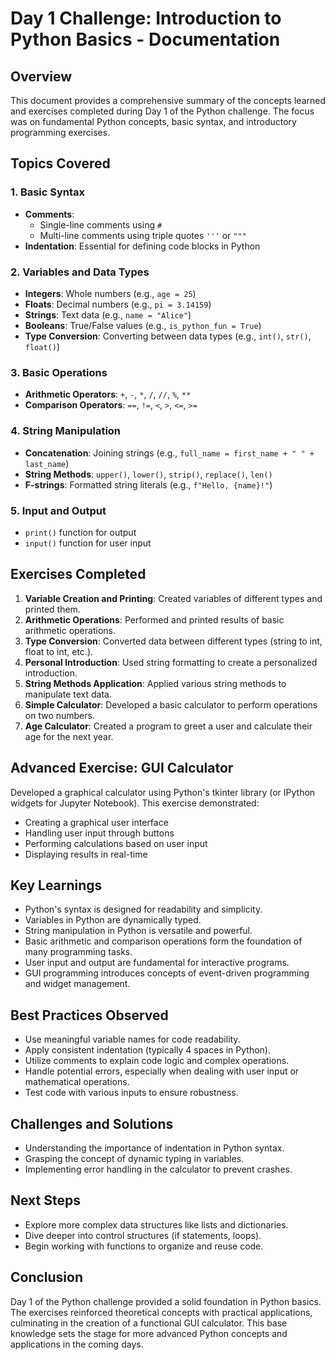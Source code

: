 # Day 1 Challenge: Introduction to Python Basics - Documentation

## Overview
This document provides a comprehensive summary of the concepts learned and exercises completed during Day 1 of the Python challenge. The focus was on fundamental Python concepts, basic syntax, and introductory programming exercises.

## Topics Covered

### 1. Basic Syntax
- **Comments**: 
  - Single-line comments using `#`
  - Multi-line comments using triple quotes `'''` or `"""`
- **Indentation**: Essential for defining code blocks in Python

### 2. Variables and Data Types
- **Integers**: Whole numbers (e.g., `age = 25`)
- **Floats**: Decimal numbers (e.g., `pi = 3.14159`)
- **Strings**: Text data (e.g., `name = "Alice"`)
- **Booleans**: True/False values (e.g., `is_python_fun = True`)
- **Type Conversion**: Converting between data types (e.g., `int()`, `str()`, `float()`)

### 3. Basic Operations
- **Arithmetic Operators**: `+`, `-`, `*`, `/`, `//`, `%`, `**`
- **Comparison Operators**: `==`, `!=`, `<`, `>`, `<=`, `>=`

### 4. String Manipulation
- **Concatenation**: Joining strings (e.g., `full_name = first_name + " " + last_name`)
- **String Methods**: `upper()`, `lower()`, `strip()`, `replace()`, `len()`
- **F-strings**: Formatted string literals (e.g., `f"Hello, {name}!"`)

### 5. Input and Output
- `print()` function for output
- `input()` function for user input

## Exercises Completed

1. **Variable Creation and Printing**: Created variables of different types and printed them.
2. **Arithmetic Operations**: Performed and printed results of basic arithmetic operations.
3. **Type Conversion**: Converted data between different types (string to int, float to int, etc.).
4. **Personal Introduction**: Used string formatting to create a personalized introduction.
5. **String Methods Application**: Applied various string methods to manipulate text data.
6. **Simple Calculator**: Developed a basic calculator to perform operations on two numbers.
7. **Age Calculator**: Created a program to greet a user and calculate their age for the next year.

## Advanced Exercise: GUI Calculator
Developed a graphical calculator using Python's tkinter library (or IPython widgets for Jupyter Notebook). This exercise demonstrated:
- Creating a graphical user interface
- Handling user input through buttons
- Performing calculations based on user input
- Displaying results in real-time

## Key Learnings
- Python's syntax is designed for readability and simplicity.
- Variables in Python are dynamically typed.
- String manipulation in Python is versatile and powerful.
- Basic arithmetic and comparison operations form the foundation of many programming tasks.
- User input and output are fundamental for interactive programs.
- GUI programming introduces concepts of event-driven programming and widget management.

## Best Practices Observed
- Use meaningful variable names for code readability.
- Apply consistent indentation (typically 4 spaces in Python).
- Utilize comments to explain code logic and complex operations.
- Handle potential errors, especially when dealing with user input or mathematical operations.
- Test code with various inputs to ensure robustness.

## Challenges and Solutions
- Understanding the importance of indentation in Python syntax.
- Grasping the concept of dynamic typing in variables.
- Implementing error handling in the calculator to prevent crashes.

## Next Steps
- Explore more complex data structures like lists and dictionaries.
- Dive deeper into control structures (if statements, loops).
- Begin working with functions to organize and reuse code.

## Conclusion
Day 1 of the Python challenge provided a solid foundation in Python basics. The exercises reinforced theoretical concepts with practical applications, culminating in the creation of a functional GUI calculator. This base knowledge sets the stage for more advanced Python concepts and applications in the coming days.
